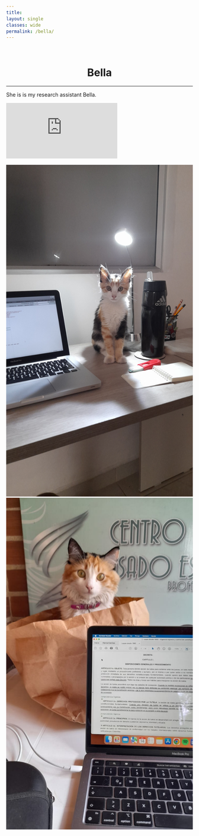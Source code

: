 ```yaml
---
title: 
layout: single
classes: wide
permalink: /bella/
---
```

<br/> 


# <center> Bella </center>
- - -

She is is my research assistant Bella. 

<div class="embed-spotify-song">
    <iframe src="https://open.spotify.com/track/2dbA4sPwu3iK72c0mA6907?si=d492224dd8134263"  
        frameborder="0" 
        allowtransparency="true" 
        allow="encrypted-media">
    </iframe>
</div>


![bella](/assets/files/bella/20220628_160509.jpg)
![bella](/assets/files/bella/bella_bag.jpeg)

